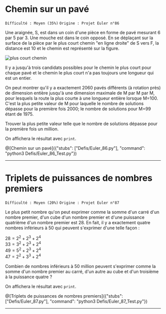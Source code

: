 # Chemin sur un pavé
`Difficulté : Moyen (35%)`
`Origine : Projet Euler n°86`

Une araignée, S, est dans un coin d'une pièce en forme de pavé mesurant 6 par 5 par 3. Une mouche est dans le coin opposé. En se déplaçant sur la surface de la pièce par le plus court chemin "en ligne droite" de S vers F, la distance est 10 et le chemin est représenté sur la figure.

![plus court chemin](https://projecteuler.net/project/images/p086.gif)

Il y a jusqu'à trois candidats possibles pour le chemin le plus court pour chaque pavé et le chemin le plus court n'a pas toujours une longueur qui est un entier. 

On peut montrer qu'il y a exactement 2060 pavés différents (à rotation près) de dimension entière jusqu'à une dimension maximale de M par M par M, pour lesquels la route la plus courte à une longueur entière lorsque M=100. C'est la plus petite valeur de M pour laquelle le nombre de solutions dépasse pour la première fois 2000; le nombre de solutions pour M=99 étant de 1975.

Trouver la plus petite valeur telle que le nombre de solutions dépasse pour la première fois un million.

On affichera le résultat avec `print`.

@[Chemin sur un pavé]({"stubs": ["Defis/Euler_86.py"], "command": "python3 Defis/Euler_86_Test.py"})

---

# Triplets de puissances de nombres premiers
`Difficulté : Moyen (20%)`
`Origine : Projet Euler n°87`

Le plus petit nombre qu'on peut exprimer comme la somme d'un carré d'un nombre premier, d'un cube d'un nombre premier et d'une puissance quatrième d'un nombre premier est 28. En fait, il y a exactement quatre nombres inférieurs à 50 qui peuvent s'exprimer d'une telle façon :

$`28 = 2^2 + 2^3 + 2^4  `$  
$`33 = 3^2 + 2^3 + 2^4  `$  
$`49 = 5^2 + 2^3 + 2^4 `$   
$`47 = 2^2 + 3^3 + 2^4`$  

Combien de nombres inférieurs à 50 million peuvent s'exprimer comme la somme d'un nombre premier au carré, d'un autre au cube et d'un troisième à la puissance quatre ?

On affichera le résultat avec `print`.

@[Triplets de puissances de nombres premiers]({"stubs": ["Defis/Euler_87.py"], "command": "python3 Defis/Euler_87_Test.py"})

---
